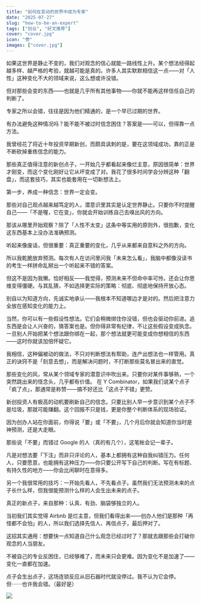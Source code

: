 ```yaml
---
title: "如何在变动的世界中成为专家"
date: "2025-07-27"
slug: "how-to-be-an-expert"
tags: ["创业", "好文推荐"]
cover: "cover.jpg"
icon: "😎"
images: ["cover.jpg"]
---
```

如果这世界是静止不变的，我们对观念的信心就能一路线性上升。某个想法经得起越多样、越严格的考验，就越可能是真的。许多人其实默默相信这一点——对「人性」这种变化不大的领域来说，这么想或许没错。



但对那些会变的东西——也就是几乎所有其他事物——你就不能再这样信任自己的判断了。



专家之所以会错，往往是因为他们精通的，是一个早已过期的世界。



有办法避免这种情况吗？能不能不被过时信念困住？答案是——可以，但得靠一点方法。



我曾经花了将近十年投资早期新创，而颇具讽刺的是，要在这领域成功，靠的正是不断砍掉重练信念的能力。



那些真正值得注意的新创点子，一开始几乎都看起来像烂主意，原因很简单：世界才刚变，而这个变化刚好让它从坏变成了对。我花了很多时间学会分辨这种「翻盘」，而这套技巧，其实也能套用在一切新想法上。



第一步，养成一种信念：世界一定会变。



那些对自己观点越来越笃定的人，潜意识里其实是认定世界静止。只要你不时提醒自己——「不是喔，它在变」，你就会开始训练自己去嗅出风的方向。



那该从哪里开始观察？除了「人性不太变」这条中等实用的原则外，很抱歉，变化这东西基本上没办法准确预测。



听起来像废话，但很重要：真正重要的变化，几乎从来都来自意料之外的方向。



所以我乾脆放弃预测。每次有人在访问里问我「未来怎么看」，我脑中都像没读书的考生一样拼命乱掰出一个听起来不错的答案。



但这不是因为我懒。恰好相反——我觉得，预测未来不但命中率可怜，还会让你思维变得僵硬。与其乱猜，不如选择更实际的策略：彻底、彻底地保持开放心态。



别自以为知道方向，先诚实地承认——我根本不知道哪边才是对的。然后把注意力全放在感知变化的能力上。



当然，你可以有一些假设性想法。它们会稍微绑住你没错，但也会驱动你前进。追东西是会让人兴奋的，猜答案也是。但你得非常有纪律，不让这些假设变成执念。
一旦别人开始把某个想法跟你绑在一起，那个想法就更可能变成你想相信的东西——这时你就该加倍怀疑它。



我相信，这种偏被动的做法，不只对判断想法有帮助，连产出想法也一样管用。真正的诀窍不是「刻意去想」，而是解决问题时，不打断那些莫名冒出来的直觉。



那些变化的风，常从某个领域专家的潜意识中吹出来。只要你对某件事够熟，一个突然跳出来的怪念头，几乎都有价值。
在 Y Combinator，如果我们说某个点子「疯了点」，那通常是称赞——搞不好还比「这点子不错」更赞。



新创投资人有极高的动机要刷新自己的信念。只要比别人早一步意识到某个点子不是垃圾，那就可能赚翻。这个回报不只是钱，更是你整个判断体系的现场验证。



因为创办人站在你面前，你得说「要」或「不要」，几个月后你就会知道你当时是神预测，还是大走眼。



那些说「不要」而错过 Google 的人（真的有几个），这笔帐会记一辈子。



凡是对想法要「下注」而非只评论的人，基本上都拥有这种自我纠错压力。任何人，只要愿意，也能拥有这种压力——你只要公开写下自己的判断。写在有标题、有持久性的地方——你会比闲聊时在意得多。



另一个我很常用的技巧：一开始先看人，不先看点子。虽然我们无法预测未来的点子长什么样，但我很能预测什么样的人会生出未来的点子。



真正的新点子，来自那种：认真、有劲、脑袋够独立的人。



当初我们其实觉得 Airbnb 是烂主意，但我们看得出来——创办人他们是那种「再怪都不会怕」的人，所以我们选择先信人、再信点子，最后押对了。



这招其实通用：想要快一点知道自己什么观念已经过时了？那就去跟那些会打破你观念的人当朋友。



不被自己的专业反困住，已经够难了，而未来只会更难。因为变化不是加速了——变化一直都在加速。



点子会生出点子，这场连锁反应从旧石器时代就没停过。我不认为它会停。
但⋯⋯也许我会错。（最好是）




![](https://prod-files-secure.s3.us-west-2.amazonaws.com/112d0858-5090-4d34-a606-b75eb8d65fd2/46476355-9cf3-4e99-9b7a-3531bc426380/1000202064.png?X-Amz-Algorithm=AWS4-HMAC-SHA256&X-Amz-Content-Sha256=UNSIGNED-PAYLOAD&X-Amz-Credential=ASIAZI2LB4665EAL44AE%2F20251001%2Fus-west-2%2Fs3%2Faws4_request&X-Amz-Date=20251001T062002Z&X-Amz-Expires=3600&X-Amz-Security-Token=IQoJb3JpZ2luX2VjEHUaCXVzLXdlc3QtMiJHMEUCIQDc1vXfLwWLl6vP7eECVqFir1IHJBUhMtWSAOXoDeymUgIgU%2BZeXm3Tz9%2FYlNsKhJLJJxgPURnQtwsQleo3lVybmzsqiAQI%2Fv%2F%2F%2F%2F%2F%2F%2F%2F%2F%2FARAAGgw2Mzc0MjMxODM4MDUiDNHGyPZyqetH3CeQEyrcAzJl44UcQzVqdtFH2BZU04QqaBhjzbep%2FipHfD10d7J15x7GEB%2FW7gdUUjjCf9CN5O83wPplWmkR82tG%2BPgZ%2FBYUzU2NtsXnRa6oHG1gcBVTidXOeS9ZzlqXoWL0PY7ZTnB87Hp0YSf6p0wDJJxx778MiSkCl95%2F3Uz240DM4lQsYaMKlunS5PG9M%2BNYWYDuMLeTqVoO41Tr%2B4BgqZyCsfrelP58C88w7LieQ%2FvwkDXRnMJ7Crk0TX6rbVnGyYmqU%2Fev%2FrHIKSmynA%2Bjqsm7aMi1nWbnm%2F8RQUD1br8O1JunJARsdbmDGmSC0LaTLGR3s3%2BzqpfDv1J4WBPK%2BTQNIO9mDloFsaFI12j58ks4GWUm8xdPoe3bWyvoj2bJQChQki3Rjkob6CEWNz8H4EwS%2Bukw7UfWNlfua9OgwkOCom6OrSl%2FWizlBMntIUD1rViSMSbV9IN9GKllLJOBloW%2FlNjxsp5ClQPgA6VHoJrYbEiMU8Td%2FJQS%2FrBJ0LFJ7qQn%2F05sK3mzcC4WfZxV%2FWM7%2FR83gQt4iUCnmHgb%2FVu0YJ%2Fl0nWkDFiih4jMV8%2B4z91QS7lSjlq3eqHkemy2gERImAVWTwCH4ilmRelkSV2d6ZMN5R3K58fQeDGbdBrnMLLu8sYGOqUBnOWO3AcDqDK25752plApFzKCFQulgpfJOmuEi9NVyBZIRkV3A7ie1X90sYfZuy%2BkViiMtRFaUvlnH1CEzHUwfPCaU5Y6dvLDIGk2Ah779km5cU4ymhyVuaJ1%2BNEgrn4%2ByVrsFTZtOB990B%2ByW7Kc5HC8o%2FzcLD9%2B2EQVpPbMaeTqGJ%2BiBi8ifvsrTk2zMtoHZ%2FMGIfxzif71LAKYToYmC6%2BGoeHr&X-Amz-Signature=604cb4820ffbe859836b604b68ec5d05899945aac959c892548b48b61a443ad2&X-Amz-SignedHeaders=host&x-amz-checksum-mode=ENABLED&x-id=GetObject)

